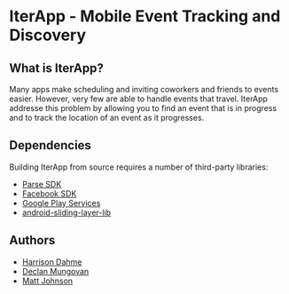 # IterApp - Mobile Event Tracking and Discovery

## What is IterApp?
Many apps make scheduling and inviting coworkers and friends to events easier.
However, very few are able to handle events that travel. IterApp addresse this
problem by allowing you to find an event that is in progress and to track the
location of an event as it progresses.

## Dependencies
Building IterApp from source requires a number of third-party libraries:

* [Parse SDK](https://www.parse.com/docs/android_guide)
* [Facebook SDK](https://developers.facebook.com/docs/android/)
* [Google Play Services](http://developer.android.com/google/play-services/setup.html)
* [android-sliding-layer-lib](https://github.com/6wunderkinder/android-sliding-layer-lib)

## Authors
* [Harrison Dahme](http://www.github.com/hdahme)
* [Declan Mungovan](http://www.github.com/mungovan)
* [Matt Johnson](http://www.github.com/mattyjams)
